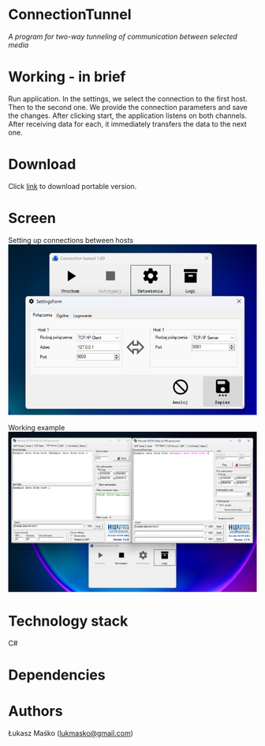 # ConnectionTunnel
_A program for two-way tunneling of communication between selected media_

# Working - in brief
Run application. In the settings, we select the connection to the first host. Then to the second one. We provide the connection parameters and save the changes.
After clicking start, the application listens on both channels. After receiving data for each, it immediately transfers the data to the next one.

# Download
Click [link](https://github.com/lukmasko/ConnectionTunnel/raw/main/ConnectionTunnel_v1.0_portable.zip) to download portable version.


# Screen
Setting up connections between hosts
![Settings](images/sett.png)

Working example
![Action example](images/work.png)

# Technology stack
C#

# Dependencies
    
# Authors
Łukasz Maśko (lukmasko@gmail.com)
